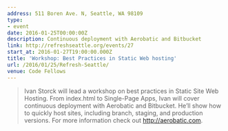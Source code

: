 ```yaml
---
address: 511 Boren Ave. N, Seattle, WA 98109
type:
- event
date: 2016-01-25T00:00:00Z
description: Continuous deployment with Aerobatic and Bitbucket
link: http://refreshseattle.org/events/27
start_at: 2016-01-27T19:00:00.000Z
title: 'Workshop: Best Practices in Static Web hosting'
url: /2016/01/25/Refresh-Seattle/
venue: Code Fellows
---
```


> Ivan Storck will lead a workshop on best practices in Static Site Web Hosting. From index.html to Single-Page Apps, Ivan will cover continuous deployment with Aerobatic and Bitbucket. He’ll show how to quickly host sites, including branch, staging, and production versions. For more information check out http://aerobatic.com.
